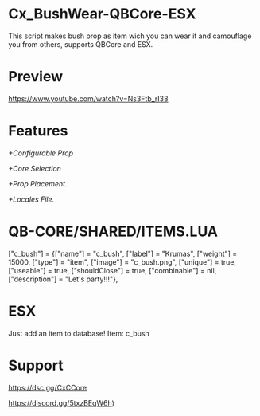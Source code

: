 # Cx_BushWear-QBCore-ESX
This script makes bush prop as item wich you can wear it and camouflage you from others, supports QBCore and ESX.

# Preview
https://www.youtube.com/watch?v=Ns3Ftb_rI38

# Features
*+Configurable Prop*

*+Core Selection*

*+Prop Placement.*

*+Locales File.*

# QB-CORE/SHARED/ITEMS.LUA
["c_bush"] 				 = {["name"] = "c_bush", 				["label"] = "Krumas", 			["weight"] = 15000, 		["type"] = "item", 		["image"] = "c_bush.png", 		["unique"] = true, 	["useable"] = true, 	["shouldClose"] = true, ["combinable"] = nil,   ["description"] = "Let's party!!!"},

# ESX
Just add an item to database!
Item: c_bush

# Support
https://dsc.gg/CxCCore

https://discord.gg/5txzBEqW6h)
